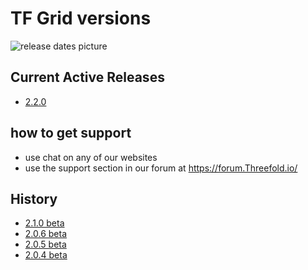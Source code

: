 # TF Grid versions

![release dates picture](releasenotes.png)

## Current Active Releases

- [2.2.0](release_notes_2.2.0.md) 

## how to get support

- use chat on any of our websites
- use the support section in our forum at https://forum.Threefold.io/

## History

- [2.1.0 beta](release_notes_2.1.0.md)
- [2.0.6 beta](release_notes_2.0.6.md)
- [2.0.5 beta](release_notes_2.0.5.md)
- [2.0.4 beta](release_notes_2.0.4.md)

